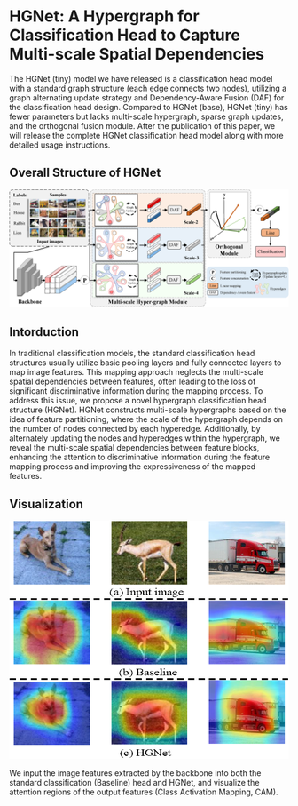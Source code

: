 # HGNet: A Hypergraph for Classification Head to Capture Multi-scale Spatial Dependencies

The HGNet (tiny) model we have released is a classification head model with a standard graph structure (each edge connects two nodes), utilizing a graph alternating update strategy and Dependency-Aware Fusion (DAF) for the classification head design. Compared to HGNet (base), HGNet (tiny) has fewer parameters but lacks multi-scale hypergraph, sparse graph updates, and the orthogonal fusion module. After the publication of this paper, we will release the complete HGNet classification head model along with more detailed usage instructions.

## Overall Structure of HGNet
![Collection](images/HGNet.png)

## Intorduction
In traditional classification models, the standard classification head structures usually utilize basic pooling layers and fully connected layers to map image features. This mapping approach neglects the multi-scale spatial dependencies between features, often leading to the loss of significant discriminative information during the mapping process. To address this issue, we propose a novel hypergraph classification head structure (HGNet). HGNet constructs multi-scale hypergraphs based on the idea of feature partitioning, where the scale of the hypergraph depends on the number of nodes connected by each hyperedge. Additionally, by alternately updating the nodes and hyperedges within the hypergraph, we reveal the multi-scale spatial dependencies between feature blocks, enhancing the attention to discriminative information during the feature mapping process and improving the expressiveness of the mapped features.

## Visualization
![Collection](images/Visualization.png)

We input the image features extracted by the backbone into both the standard classification (Baseline) head and HGNet, and visualize the attention regions of the output features (Class Activation Mapping, CAM).
